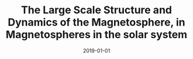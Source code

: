 ---
title: "The Large Scale Structure and Dynamics of the Magnetosphere, in Magnetospheres in the solar system"
collection: publications
permalink: /publication/2019-01-01-Sibeck
date: 2019-01-01
venue: 'Magnetospheres in the solar system Wiley'
citation: 'Sibeck, D.G, and  Murphy, K. R. (2018), The Large Scale Structure and Dynamics of the Magnetosphere, in Magnetospheres in the solar system, accepted. '
---